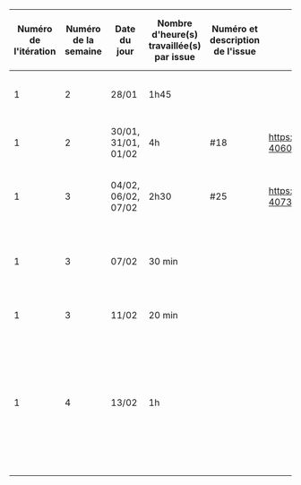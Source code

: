 ﻿| Numéro de l'itération | Numéro de la semaine | Date du jour | Nombre d'heure(s) travaillée(s) par issue | Numéro et description de l'issue | Lien de l'issue dans GitHub | Liste des commentaires pertinents dans les commits de l'issue | Un lien cliquable vers la page en ligne ou le document dans GitHub |
|-----------------------|----------------------|--------------|-------------------------------------|----------------------------------|-----------------------------|---------------------------------------------------------------|--------------------------------------------------------------------|
|               1        |               2       |         28/01     |                 1h45                    |                                  |                             |          Création des maquettes des pages "Paiement" et "Boutique"                                              |                                                                    |
|               1        |            2          |      30/01, 31/01, 01/02         |                 4h                    |     #18                             |    https://github.com/cegepmatane/AcheteTaBaguette/issues/18#issue-406040385                         |            Création de la sidebar_right qui est la sidebar_utilisateur                        |                      https://github.com/cegepmatane/AcheteTaBaguette/blob/master/source/achetetabaguette_fr/sidebar-utilisateur.html                                              |
|               1        |            3          |     04/02, 06/02, 07/02        |                2h30                     |          #25                        |   https://github.com/cegepmatane/AcheteTaBaguette/issues/25#issue-407365042                          |              Création de l'architecture de la BD avec un diagramme de classes                                |        https://github.com/cegepmatane/AcheteTaBaguette/blob/master/documentation/Diagramme_de_classes_BD_Achete_Ta_Baguette.xml                                                            |
|           1         |          3         |       07/02      |    30 min                              |                                  |                             |                    Rédaction du texte et de la description de chaque produit qui sera présent sur notre site               |          https://github.com/cegepmatane/AcheteTaBaguette/blob/master/documentation/Texte%20page%20Produits.txt                                                          |
|        1            |          3         |    11/02        |     20 min                               |                                  |                             |                  Réorganisation des tâches sur Trello                 |  https://trello.com/b/SSOoPPv0/ach%C3%A8te-ta-baguette                                                                  |
|         1          |        4           |     13/02        |         1h                           |                                  |                             |                        Réorganisation des Maquettes et des StoryBoards dans un fichier se nommant Documentation.md où toutes les images sont au format MarkDown comme demandé dans les consignes               |     https://github.com/cegepmatane/AcheteTaBaguette/blob/master/documentation/Documentation.md                                                           |
|                     |                    |             |                                   |                                  |                             |                               |                                                                    |